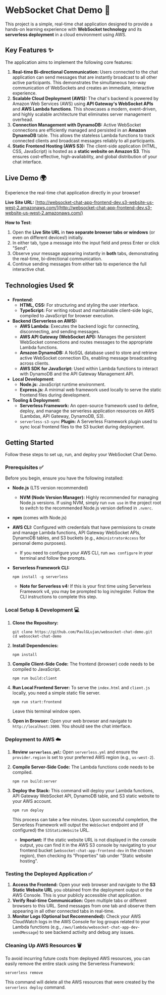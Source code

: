 # WebSocket Chat Demo 💬

This project is a simple, real-time chat application designed to provide a hands-on learning experience with **WebSocket technology** and its **serverless deployment** in a cloud environment using AWS.

## Key Features ✨

The application aims to implement the following core features:

1.  **Real-time Bi-directional Communication:** Users connected to the chat application can send messages that are instantly broadcast to all other active participants. This demonstrates the simultaneous two-way communication of WebSockets and creates an immediate, interactive experience.
2.  **Scalable Cloud Deployment (AWS):** The chat's backend is powered by Amazon Web Services (AWS) using **API Gateway's WebSocket APIs** and **AWS Lambda functions**. This showcases a modern, event-driven, and highly scalable architecture that eliminates server management overhead.
3. **Connection Management with DynamoDB:** Active WebSocket connections are efficiently managed and persisted in an **Amazon DynamoDB** table. This allows the stateless Lambda functions to track connected clients and broadcast messages reliably to all participants.
4. **Static Frontend Hosting (AWS S3):** The client-side application (HTML, CSS, JavaScript) is hosted as a **static website on Amazon S3**. This ensures cost-effective, high-availability, and global distribution of your chat interface.

## Live Demo 🌍

Experience the real-time chat application directly in your browser!

**Live Site URL:** [http://websocket-chat-app-frontend-dev.s3-website-us-west-2.amazonaws.com/](http://websocket-chat-app-frontend-dev.s3-website-us-west-2.amazonaws.com/)

**How to Test:**

1.  Open the **Live Site URL** in **two separate browser tabs or windows** (or even on different devices!) initially.
2.  In either tab, type a message into the input field and press Enter or click "Send".
3.  Observe your message appearing instantly in **both** tabs, demonstrating the real-time, bi-directional communication.
4.  Continue sending messages from either tab to experience the full interactive chat.

## Technologies Used 🛠️

* **Frontend:**
    * **HTML, CSS:** For structuring and styling the user interface.
    * **TypeScript:** For writing robust and maintainable client-side logic, compiled to JavaScript for browser execution.
* **Backend (Serverless on AWS):**
    * **AWS Lambda:** Executes the backend logic for connecting, disconnecting, and sending messages.
    * **AWS API Gateway (WebSocket API):** Manages the persistent WebSocket connections and routes messages to the appropriate Lambda functions.
    * **Amazon DynamoDB:** A NoSQL database used to store and retrieve active WebSocket connection IDs, enabling message broadcasting across clients.
    * **AWS SDK for JavaScript:** Used within Lambda functions to interact with DynamoDB and the API Gateway Management API.
* **Local Development**:
    * **Node.js:** JavaScript runtime environment.
    * **Express.js:** A minimal web framework used locally to serve the static frontend files during development.
* **Tooling & Deployment:**
    * **Serverless Framework:** An open-source framework used to define, deploy, and manage the serverless application resources on AWS (Lambdas, API Gateway, DynamoDB, S3).
    * `serverless-s3-sync` **Plugin:** A Serverless Framework plugin used to sync local frontend files to the S3 bucket during deployment.

## Getting Started

Follow these steps to set up, run, and deploy your WebSocket Chat Demo.

### Prerequisites ✅

Before you begin, ensure you have the following installed:

*   **Node.js** (LTS version recommended)
    *   **NVM (Node Version Manager):** Highly recommended for managing Node.js versions. If using NVM, simply run `nvm use` in the project root to switch to the recommended Node.js version defined in `.nvmrc`.
*   **npm** (comes with Node.js)
*   **AWS CLI:** Configured with credentials that have permissions to create and manage Lambda functions, API Gateway WebSocket APIs, DynamoDB tables, and S3 buckets (e.g., `AdministratorAccess` for personal demo purposes).
    *   If you need to configure your AWS CLI, run `aws configure` in your terminal and follow the prompts.
*   **Serverless Framework CLI:**
    
        npm install -g serverless
    *   **Note for Serverless v4:** If this is your first time using Serverless Framework v4, you may be prompted to log in/register. Follow the CLI instructions to complete this step.

### Local Setup & Development 💻

1.  **Clone the Repository:**
    
        git clone https://github.com/PaulGLujan/websocket-chat-demo.git
        cd websocket-chat-demo
    
2.  **Install Dependencies:**
    
        npm install
    
3.  **Compile Client-Side Code:** The frontend (browser) code needs to be compiled to JavaScript.
    
        npm run build:client
    
4.  **Run Local Frontend Server:** To serve the `index.html` and `client.js` locally, you need a simple static file server.
    
        npm run start:frontend
    Leave this terminal window open.
5.  **Open in Browser:** Open your web browser and navigate to `http://localhost:3000`. You should see the chat interface.

### Deployment to AWS ☁️

1.  **Review `serverless.yml`:** Open `serverless.yml` and ensure the `provider.region` is set to your preferred AWS region (e.g., `us-west-2`).
2.  **Compile Server-Side Code:** The Lambda functions code needs to be compiled.
    
        npm run build:server
    
3.  **Deploy the Stack:** This command will deploy your Lambda functions, API Gateway WebSocket API, DynamoDB table, and S3 static website to your AWS account.
    
        npm run deploy

    This process can take a few minutes. Upon successful completion, the Serverless Framework will output the `WebSocket` endpoint and (if configured) the `S3StaticWebsite` URL.
    *   **Important:** If the static website URL is not displayed in the console output, you can find it in the AWS S3 console by navigating to your frontend bucket (`websocket-chat-app-frontend-dev` in the chosen region), then checking its "Properties" tab under "Static website hosting".

### Testing the Deployed Application ✅

1.  **Access the Frontend:** Open your web browser and navigate to the **S3 Static Website URL** you obtained from the deployment output or the AWS Console. This is your publicly accessible chat application.
2.  **Verify Real-time Communication:** Open multiple tabs or different browsers to this URL. Send messages from one tab and observe them appearing in all other connected tabs in real-time.
3.  **Monitor Logs (Optional but Recommended):** Check your AWS CloudWatch logs in the AWS Console for log groups related to your Lambda functions (e.g., `/aws/lambda/websocket-chat-app-dev-sendMessage`) to see backend activity and debug any issues.

### Cleaning Up AWS Resources 🗑️

To avoid incurring future costs from deployed AWS resources, you can easily remove the entire stack using the Serverless Framework:

    serverless remove

This command will delete all the AWS resources that were created by the `serverless deploy` command.